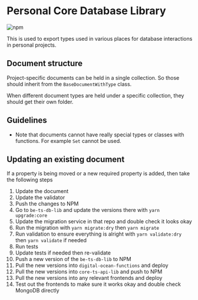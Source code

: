# Personal Core Database Library

![npm](https://img.shields.io/npm/v/%40aneuhold%2Fcore-ts-db-lib)

This is used to export types used in various places for database interactions in personal projects.

## Document structure

Project-specific documents can be held in a single collection. So those should inherit from the `BaseDocumentWithType` class.

When different document types are held under a specific collection, they should get their own folder.

## Guidelines

- Note that documents cannot have really special types or classes with functions. For example `Set` cannot be used.

## Updating an existing document

If a property is being moved or a new required property is added, then take the
following steps

1. Update the document
1. Update the validator
1. Push the changes to NPM
1. Go to `be-ts-db-lib` and update the versions there with `yarn upgrade:core`
1. Update the migration service in that repo and double check it looks okay
1. Run the migration with `yarn migrate:dry` then `yarn migrate`
1. Run validation to ensure everything is alright with `yarn validate:dry` then `yarn validate` if needed
1. Run tests
1. Update tests if needed then re-validate
1. Push a new version of the `be-ts-db-lib` to NPM
1. Pull the new versions into `digital-ocean-functions` and deploy
1. Pull the new versions into `core-ts-api-lib` and push to NPM
1. Pull the new versions into any relevant frontends and deploy
1. Test out the frontends to make sure it works okay and double check MongoDB directly
